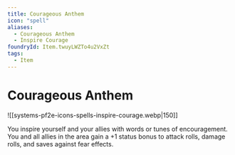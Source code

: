```yaml
---
title: Courageous Anthem
icon: "spell"
aliases:
  - Courageous Anthem
  - Inspire Courage
foundryId: Item.twuyLWZTo4u2VxZt
tags:
  - Item
---
```


# Courageous Anthem
![[systems-pf2e-icons-spells-inspire-courage.webp|150]]

You inspire yourself and your allies with words or tunes of encouragement. You and all allies in the area gain a +1 status bonus to attack rolls, damage rolls, and saves against fear effects.


